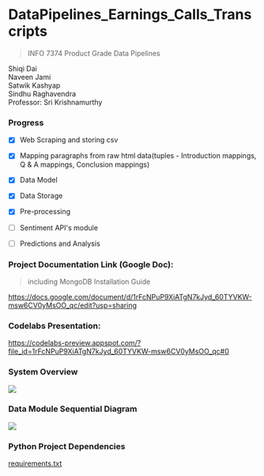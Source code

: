 # DataPipelines_Earnings_Calls_Transcripts
> INFO 7374 Product Grade Data Pipelines

Shiqi Dai</br>
Naveen Jami</br>
Satwik Kashyap</br>
Sindhu Raghavendra</br>
Professor: Sri Krishnamurthy</br>

### Progress
   - [x] Web Scraping and storing csv
   - [x] Mapping paragraphs from raw html data(tuples - Introduction mappings, Q & A mappings, Conclusion mappings)
   - [x] Data Model
   - [x] Data Storage 
   - [x] Pre-processing
   - [ ] Sentiment API's module
   - [ ] Predictions and Analysis


### Project Documentation Link (Google Doc):
> including MongoDB Installation Guide

https://docs.google.com/document/d/1rFcNPuP9XiATgN7kJyd_60TYVKW-msw6CV0yMsOO_qc/edit?usp=sharing

### Codelabs Presentation:

https://codelabs-preview.appspot.com/?file_id=1rFcNPuP9XiATgN7kJyd_60TYVKW-msw6CV0yMsOO_qc#0

### System Overview

![](https://github.com/jaminaveen/DataPipelines_Earnings_Calls_Transcripts/blob/master/INFO7374%20Project1%20Pipeline.jpeg)


### Data Module Sequential Diagram
![](https://github.com/jaminaveen/DataPipelines_Earnings_Calls_Transcripts/blob/master/Data_Module_Sequence_Diagram.png)


### Python Project Dependencies
[requirements.txt](https://github.com/jaminaveen/DataPipelines_Earnings_Calls_Transcripts/blob/master/ECT/requirements.txt)
